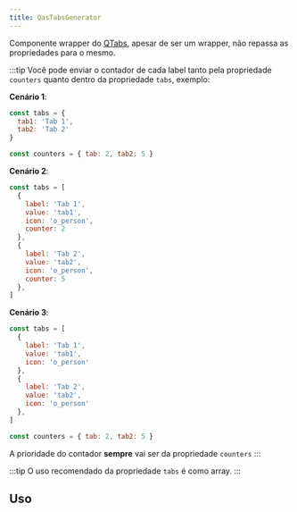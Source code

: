 ```yaml
---
title: QasTabsGenerator
---
```


Componente wrapper do [QTabs](https://quasar.dev/vue-components/tabs#introduction), apesar de ser um wrapper, não repassa as propriedades para o mesmo.

<doc-api file="tabs-generator/QasTabsGenerator" name="QasTabsGenerator" />

:::tip
Você pode enviar o contador de cada label tanto pela propriedade `counters` quanto dentro da propriedade `tabs`, exemplo:

**Cenário 1**:
```js
const tabs = {
  tab1: 'Tab 1',
  tab2: 'Tab 2'
}

const counters = { tab: 2, tab2: 5 }
```

**Cenário 2**:
```js
const tabs = [
  {
    label: 'Tab 1',
    value: 'tab1',
    icon: 'o_person',
    counter: 2
  },
  {
    label: 'Tab 2',
    value: 'tab2',
    icon: 'o_person',
    counter: 5
  },
]
```

**Cenário 3**:
```js
const tabs = [
  {
    label: 'Tab 1',
    value: 'tab1',
    icon: 'o_person'
  },
  {
    label: 'Tab 2',
    value: 'tab2',
    icon: 'o_person'
  },
]

const counters = { tab: 2, tab2: 5 }
```

A prioridade do contador **sempre** vai ser da propriedade `counters`
:::

:::tip
O uso recomendado da propriedade `tabs` é como array.
:::

## Uso

<doc-example file="QasTabsGenerator/Basic" title="Básico" />
<doc-example file="QasTabsGenerator/ExWithIcon" title="Tabs com ícone" />
<doc-example file="QasTabsGenerator/ExWithStatus" title="Tabs com status" />
<doc-example file="QasTabsGenerator/ExWithCounter" title="Tabs com contador na propriedade tabs" />
<doc-example file="QasTabsGenerator/CustomSlotTab" title="Slot: tab-[nome-da-chave]" />
<doc-example file="QasTabsGenerator/CustomSlotAfter" title="Slot: tab-after-[nome-da-chave]" />
